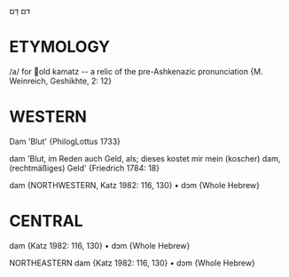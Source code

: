 דם
דָּם

ETYMOLOGY
===========
/a/ for old kamatz -- a relic of the pre-Ashkenazic pronunciation {M. Weinreich, Geshikhte, 2: 12}

WESTERN
========

Dam 'Blut' {PhilogLottus 1733}

dam 'Blut, im Reden auch Geld, als; dieses kostet mir mein (koscher) dam, (rechtmäßiges) Geld' {Friedrich 1784: 18}

dam {NORTHWESTERN, Katz 1982: 116, 130}
	•	dɔm {Whole Hebrew}

CENTRAL
========

dam {Katz 1982: 116, 130}
	•	dɔm {Whole Hebrew}

NORTHEASTERN
dam {Katz 1982: 116, 130}
	•	dɔm {Whole Hebrew}
